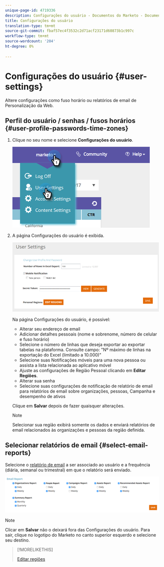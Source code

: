 ```yaml
---
unique-page-id: 4719336
description: Configurações do usuário - Documentos do Marketo - Documentação do produto
title: Configurações do usuário
translation-type: tm+mt
source-git-commit: fbaf57ec4f3532c2d71acf23171d60873b1c997c
workflow-type: tm+mt
source-wordcount: '204'
ht-degree: 0%

---
```



# Configurações do usuário {#user-settings}

Altere configurações como fuso horário ou relatórios de email de Personalização da Web.

## Perfil do usuário / senhas / fusos horários {#user-profile-passwords-time-zones}

1. Clique no seu nome e selecione **Configurações do usuário**.

   ![](assets/one.png)

1. A página Configurações do usuário é exibida.

   ![](assets/two.png)

   Na página Configurações do usuário, é possível:

   * Alterar seu endereço de email
   * Adicionar detalhes pessoais (nome e sobrenome, número de celular e fuso horário)
   * Selecione o número de linhas que deseja exportar ao exportar tabelas na plataforma. Consulte campo: &quot;Nº máximo de linhas na exportação do Excel (limitado a 10.000)&quot;
   * Selecione suas Notificações móveis para uma nova pessoa ou assista a lista relacionada ao aplicativo móvel
   * Ajuste as configurações de Região Pessoal clicando em **Editar Regiões**.
   * Alterar sua senha
   * Selecione suas configurações de notificação de relatório de email para relatórios de email sobre organizações, pessoas, Campanha e desempenho de ativos

   Clique em **Salvar** depois de fazer quaisquer alterações.

   >[!NOTE]
   >
   >Selecionar sua região exibirá somente os dados e enviará relatórios de email relacionados às organizações e pessoas da região definida.

## Selecionar relatórios de email {#select-email-reports}

Selecione o [relatório de email](/help/marketo/product-docs/web-personalization/reporting-for-web-personalization/email-reports.md) a ser associado ao usuário e a frequência (diária, semanal ou trimestral) em que o relatório será enviado.

![](assets/three.png)

>[!NOTE]
>
>Clicar em **Salvar** não o deixará fora das Configurações do usuário. Para sair, clique no logotipo do Marketo no canto superior esquerdo e selecione seu destino.

>[!MORELIKETHIS]
>
>[Editar regiões](/help/marketo/product-docs/web-personalization/getting-started/edit-regions.md)
